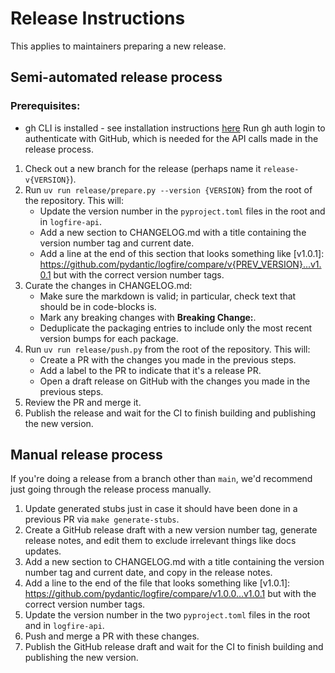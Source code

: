 # Release Instructions

This applies to maintainers preparing a new release.

## Semi-automated release process

### Prerequisites:

* gh CLI is installed - see installation instructions [here](https://docs.github.com/en/github-cli/github-cli/quickstart)
Run gh auth login to authenticate with GitHub, which is needed for the API calls made in the release process.

1. Check out a new branch for the release (perhaps name it `release-v{VERSION}`).
2. Run `uv run release/prepare.py --version {VERSION}` from the root of the repository.
This will:
    * Update the version number in the `pyproject.toml` files in the root and in `logfire-api`.
    * Add a new section to CHANGELOG.md with a title containing the version number tag and current date.
    * Add a line at the end of this section that looks something like [v1.0.1]: https://github.com/pydantic/logfire/compare/v{PREV_VERSION}...v1.0.1 but with the correct version number tags.
3. Curate the changes in CHANGELOG.md:
    * Make sure the markdown is valid; in particular, check text that should be in code-blocks is.
    * Mark any breaking changes with **Breaking Change:**.
    * Deduplicate the packaging entries to include only the most recent version bumps for each package.
4. Run `uv run release/push.py` from the root of the repository. This will:
    * Create a PR with the changes you made in the previous steps.
    * Add a label to the PR to indicate that it's a release PR.
    * Open a draft release on GitHub with the changes you made in the previous steps.
5. Review the PR and merge it.
6. Publish the release and wait for the CI to finish building and publishing the new version.

## Manual release process

If you're doing a release from a branch other than `main`, we'd recommend just going through the release process manually.

1. Update generated stubs just in case it should have been done in a previous PR via `make generate-stubs`.
2. Create a GitHub release draft with a new version number tag, generate release notes, and edit them to exclude irrelevant things like docs updates.
3. Add a new section to CHANGELOG.md with a title containing the version number tag and current date, and copy in the release notes.
4. Add a line to the end of the file that looks something like [v1.0.1]: https://github.com/pydantic/logfire/compare/v1.0.0...v1.0.1 but with the correct version number tags.
5. Update the version number in the two `pyproject.toml` files in the root and in `logfire-api`.
6. Push and merge a PR with these changes.
7. Publish the GitHub release draft and wait for the CI to finish building and publishing the new version.
